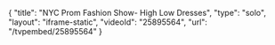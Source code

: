 {
    "title": "NYC Prom Fashion Show- High Low Dresses",
    "type": "solo",
    "layout": "iframe-static",
    "videoId": "25895564",
    "url": "\/tvpembed\/25895564"
}